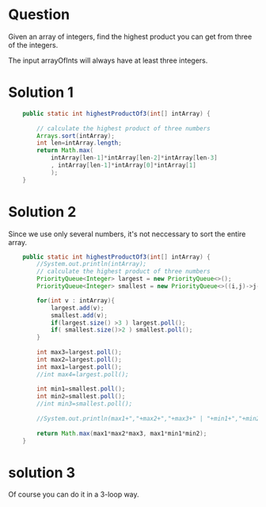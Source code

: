# Question

Given an array of integers, find the highest product you can get from three of the integers.

The input arrayOfInts will always have at least three integers.

# Solution 1
```Java
    public static int highestProductOf3(int[] intArray) {
        
        // calculate the highest product of three numbers
        Arrays.sort(intArray);
        int len=intArray.length;
        return Math.max(
            intArray[len-1]*intArray[len-2]*intArray[len-3]
            , intArray[len-1]*intArray[0]*intArray[1]
            );
    }
```

# Solution 2
Since we use only several numbers, it's not neccessary to sort the entire array.
```java
    public static int highestProductOf3(int[] intArray) {
        //System.out.println(intArray);
        // calculate the highest product of three numbers
        PriorityQueue<Integer> largest = new PriorityQueue<>();
        PriorityQueue<Integer> smallest = new PriorityQueue<>((i,j)->j-i);

        for(int v : intArray){
            largest.add(v);
            smallest.add(v);
            if(largest.size() >3 ) largest.poll();
            if( smallest.size()>2 ) smallest.poll();
        }
        
        int max3=largest.poll();
        int max2=largest.poll();
        int max1=largest.poll();
        //int max4=largest.poll();
        
        int min1=smallest.poll();
        int min2=smallest.poll();
        //int min3=smallest.poll();
        
        //System.out.println(max1+","+max2+","+max3+" | "+min1+","+min2);
        
        return Math.max(max1*max2*max3, max1*min1*min2);
    }
```

# solution 3

Of course you can do it in a 3-loop way.
